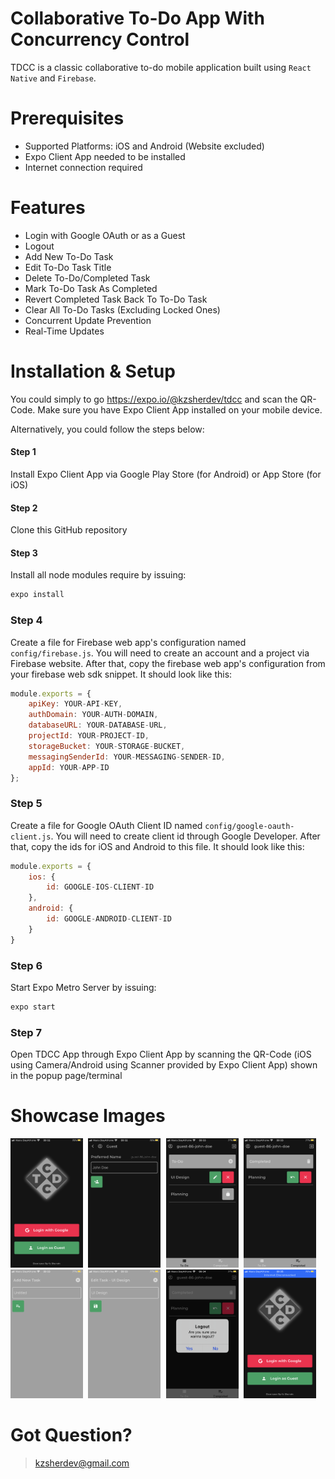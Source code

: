 # Collaborative To-Do App With Concurrency Control
TDCC is a classic collaborative to-do mobile application built using `React Native` and `Firebase`.

# Prerequisites
- Supported Platforms: iOS and Android (Website excluded)
- Expo Client App needed to be installed
- Internet connection required

# Features
- Login with Google OAuth or as a Guest
- Logout
- Add New To-Do Task
- Edit To-Do Task Title
- Delete To-Do/Completed Task
- Mark To-Do Task As Completed
- Revert Completed Task Back To To-Do Task
- Clear All To-Do Tasks (Excluding Locked Ones)
- Concurrent Update Prevention
- Real-Time Updates

# Installation & Setup
You could simply to go https://expo.io/@kzsherdev/tdcc and scan the QR-Code. Make sure you have Expo Client App installed on your mobile device.

Alternatively, you could follow the steps below:

#### Step 1
Install Expo Client App via Google Play Store (for Android) or App Store (for iOS)

#### Step 2
Clone this GitHub repository

#### Step 3
Install all node modules require by issuing:
```bash
expo install
```

### Step 4
Create a file for Firebase web app's configuration named `config/firebase.js`. You will need to create an account and a project via Firebase website. After that, copy the firebase web app's configuration from your firebase web sdk snippet. It should look like this:

```js
module.exports = {
    apiKey: YOUR-API-KEY,
    authDomain: YOUR-AUTH-DOMAIN,
    databaseURL: YOUR-DATABASE-URL,
    projectId: YOUR-PROJECT-ID,
    storageBucket: YOUR-STORAGE-BUCKET,
    messagingSenderId: YOUR-MESSAGING-SENDER-ID,
    appId: YOUR-APP-ID
};
```

### Step 5
Create a file for Google OAuth Client ID named `config/google-oauth-client.js`. You will need to create client id through Google Developer. After that, copy the ids for iOS and Android to this file. It should look like this:

```js
module.exports = {
    ios: {
        id: GOOGLE-IOS-CLIENT-ID
    },
    android: {
        id: GOOGLE-ANDROID-CLIENT-ID
    }
}
```

### Step 6
Start Expo Metro Server by issuing:
```bash
expo start
```

### Step 7
Open TDCC App through Expo Client App by scanning the QR-Code (iOS using Camera/Android using Scanner provided by Expo Client App) shown in the popup page/terminal

# Showcase Images
<kbd>
  <img src="./assets/images/IMG_0184.PNG" alt='home' width='23%'/>
  <img src="./assets/images/IMG_0185.PNG" alt='guest login' width='23%'/>
  <img src="./assets/images/IMG_0186.PNG" alt='todo task screen' width='23%'/>
  <img src="./assets/images/IMG_0187.PNG" alt='completed task screen' width='23%'/>
  <img src="./assets/images/IMG_0188.PNG" alt='add new task modal' width='23%'/>
  <img src="./assets/images/IMG_0189.PNG" alt='edit task modal' width='23%'/>
  <img src="./assets/images/IMG_0190.PNG" alt='logout alert' width='23%'/>
  <img src="./assets/images/IMG_0191.PNG" alt='disconnection banner' width='23%'/>
</kbd>

# Got Question?
> kzsherdev@gmail.com
